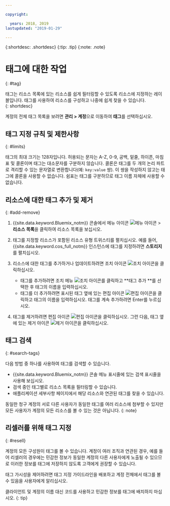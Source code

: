 ```yaml
---

copyright:

  years: 2018, 2019
lastupdated: "2019-01-29"

---
```


{:shortdesc: .shortdesc}
{:tip: .tip}
{:note: .note}


# 태그에 대한 작업
{: #tag}

태그는 리소스 목록에 있는 리소스를 쉽게 필터링할 수 있도록 리소스에 지정하는 레이블입니다. 태그를 사용하여 리소스를 구성하고 나중에 쉽게 찾을 수 있습니다.  
{: shortdesc}

계정의 전체 태그 목록을 보려면 **관리 > 계정**으로 이동하여 **태그**를 선택하십시오.

## 태그 지정 규칙 및 제한사항
{: #limits}

태그의 최대 크기는 128자입니다. 허용되는 문자는 A-Z, 0-9, 공백, 밑줄, 하이픈, 마침표 및 콜론이며 태그는 대소문자를 구분하지 않습니다. 콜론은 태그를 두 개의 논리 파트로 격리할 수 있는 문자열로 변환합니다(예: `key:value` 쌍). 이 쌍을 작성하지 않고는 태그에 콜론을 사용할 수 없습니다. 쉼표는 태그를 구분하므로 태그 이름 자체에 사용할 수 없습니다.

## 리소스에 대한 태그 추가 및 제거
{: #add-remove}

1. {{site.data.keyword.Bluemix_notm}} 콘솔에서 메뉴 아이콘 ![메뉴 아이콘](../icons/icon_hamburger.svg) > **리소스 목록**을 클릭하여 리소스 목록을 보십시오. 
2. 태그를 지정할 리소스가 포함된 리소스 유형 트위스티를 펼치십시오. 예를 들어, {{site.data.keyword.cos_full_notm}} 인스턴스에 태그를 지정하려면 **스토리지**를 펼치십시오.  
3. 리소스에 대한 태그를 추가하거나 업데이트하려면 조치 아이콘 ![조치 아이콘](../icons/action-menu-icon.svg)을 클릭하십시오. 

    * 태그를 추가하려면 조치 메뉴 ![조치 아이콘](../icons/action-menu-icon.svg)를 클릭하고 **태그 추가 **를 선택한 후 태그의 이름을 입력하십시오. 
    * 태그를 더 추가하려면 표시된 태그 옆에 있는 편집 아이콘 ![편집 아이콘](../icons/edit-tagging.svg)을 클릭하고 태그의 이름을 입력하십시오. 태그를 계속 추가하려면 Enter를 누르십시오.
4. 태그를 제거하려면 편집 아이콘 ![편집 아이콘](../icons/edit-tagging.svg)을 클릭하십시오. 그런 다음, 태그 옆에 있는 제거 아이콘 ![제거 아이콘](../icons/close-tagging.svg)을 클릭하십시오. 

## 태그 검색
{: #search-tags}

다음 방법 중 하나를 사용하여 태그를 검색할 수 있습니다.

  * {{site.data.keyword.Bluemix_notm}} 콘솔 메뉴 표시줄에 있는 검색 표시줄을 사용해 보십시오.
  * 검색 중인 태그별로 리소스 목록을 필터링할 수 있습니다.
  * 애플리케이션 세부사항 페이지에서 해당 리소스와 연관된 태그를 찾을 수 있습니다.

동일한 청구 계정의 서로 다른 사용자가 동일한 태그를 여러 리소스에 첨부할 수 있지만 모든 사용자가 계정의 모든 리소스를 볼 수 있는 것은 아닙니다.
{: note}


## 리셀러를 위해 태그 지정
{: #resell}

계정의 모든 구성원이 태그를 볼 수 있습니다.
계정이 여러 조직과 연관된 경우, 예를 들어 리셀러의 경우에는 민감한 정보가 동일한 계정의 다른 사용자에게 노출될 수 있으므로 이러한 정보를 태그에 저장하지 않도록 고객에게 권장할 수 있습니다. 

태그 가시성을 제어하려면 태그 지정 가이드라인을 배포하고 계정 전체에서 태그를 볼 수 있음을 사용자에게 알리십시오. 

클라이언트 및 계정의 이름 대신 코드를 사용하고 민감한 정보를 태그에 배치하지 마십시오.
{: tip}

